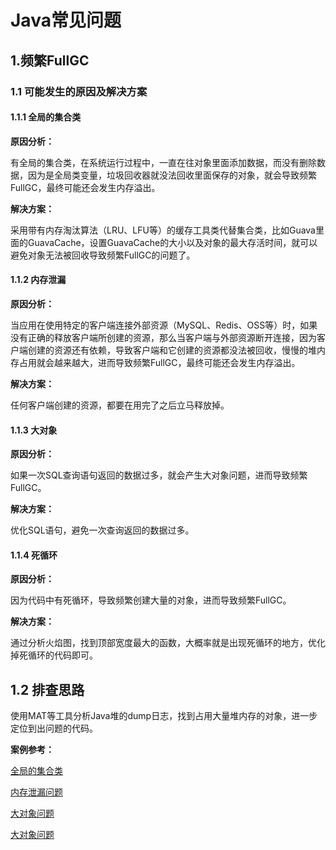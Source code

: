 # Java常见问题

## 1.频繁FullGC

### 1.1 可能发生的原因及解决方案

#### 1.1.1 全局的集合类

**原因分析：**

有全局的集合类，在系统运行过程中，一直在往对象里面添加数据，而没有删除数据，因为是全局类变量，垃圾回收器就没法回收里面保存的对象，就会导致频繁FullGC，最终可能还会发生内存溢出。

**解决方案：**

采用带有内存淘汰算法（LRU、LFU等）的缓存工具类代替集合类，比如Guava里面的GuavaCache，设置GuavaCache的大小以及对象的最大存活时间，就可以避免对象无法被回收导致频繁FullGC的问题了。

#### 1.1.2 内存泄漏

**原因分析：**

当应用在使用特定的客户端连接外部资源（MySQL、Redis、OSS等）时，如果没有正确的释放客户端所创建的资源，那么当客户端与外部资源断开连接，因为客户端创建的资源还有依赖，导致客户端和它创建的资源都没法被回收，慢慢的堆内存占用就会越来越大，进而导致频繁FullGC，最终可能还会发生内存溢出。

**解决方案：**

任何客户端创建的资源，都要在用完了之后立马释放掉。

#### 1.1.3 大对象

**原因分析：**

如果一次SQL查询语句返回的数据过多，就会产生大对象问题，进而导致频繁FullGC。

**解决方案：**

优化SQL语句，避免一次查询返回的数据过多。

#### 1.1.4 死循环

**原因分析：**

因为代码中有死循环，导致频繁创建大量的对象，进而导致频繁FullGC。

**解决方案：**

通过分析火焰图，找到顶部宽度最大的函数，大概率就是出现死循环的地方，优化掉死循环的代码即可。

## 1.2 排查思路

使用MAT等工具分析Java堆的dump日志，找到占用大量堆内存的对象，进一步定位到出问题的代码。

**案例参考：**

[全局的集合类](https://dongzl.github.io/2019/09/20/05-online-system-frequent-full-gc-bug/index.html)

[内存泄漏问题](https://blog.csdn.net/u012422829/article/details/78154495)

[大对象问题](https://www.jianshu.com/p/1c6bc8842463)

[大对象问题](https://cloud.tencent.com/developer/article/1824276)


